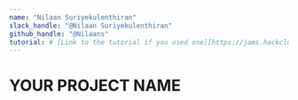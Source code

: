 ```yaml
---
name: "Nilaan Suriyekulenthiran"
slack_handle: "@Nilaan Suriyekulenthiran"
github_handle: "@Nilaans"
tutorial: # [Link to the tutorial if you used one][https://jams.hackclub.com/jam/hacker-card]
---
```


# YOUR PROJECT NAME

<!-- Describe your board in 2-3 sentences. What are you making? What will it do? -->

<!-- How much is it going to cost? -->

<!-- Tell us a little bit about your design process. What were some challenges? What helped? ***Totally optional*** -->
